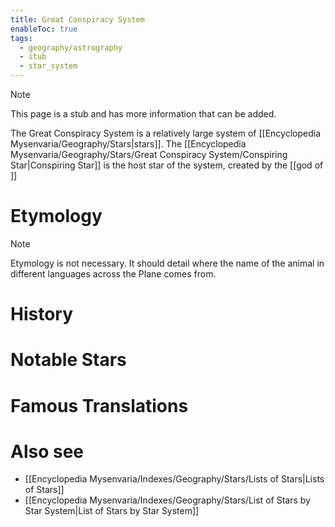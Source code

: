 ```yaml
---
title: Great Conspiracy System
enableToc: true
tags:
  - geography/astrography
  - stub
  - star_system
---
```


> [!note]
> This page is a stub and has more information that can be added.

The Great Conspiracy System is a relatively large system of [[Encyclopedia Mysenvaria/Geography/Stars|stars]]. The [[Encyclopedia Mysenvaria/Geography/Stars/Great Conspiracy System/Conspiring Star|Conspiring Star]] is the host star of the system, created by the [[god of ]]
# Etymology

> [!note]
> Etymology is not necessary. It should detail where the name of the animal in different languages across the Plane comes from.
# History

# Notable Stars

# Famous Translations

# Also see
- [[Encyclopedia Mysenvaria/Indexes/Geography/Stars/Lists of Stars|Lists of Stars]]
- [[Encyclopedia Mysenvaria/Indexes/Geography/Stars/List of Stars by Star System|List of Stars by Star System]]
